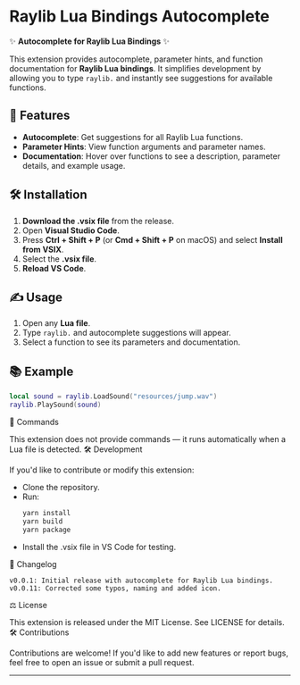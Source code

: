 # Raylib Lua Bindings Autocomplete

✨ **Autocomplete for Raylib Lua Bindings** ✨

This extension provides autocomplete, parameter hints, and function documentation for **Raylib Lua bindings**. It simplifies development by allowing you to type `raylib.` and instantly see suggestions for available functions.

## 🚀 **Features**

- **Autocomplete**: Get suggestions for all Raylib Lua functions.
- **Parameter Hints**: View function arguments and parameter names.
- **Documentation**: Hover over functions to see a description, parameter details, and example usage.

## 🛠️ **Installation**

1. **Download the .vsix file** from the release.
2. Open **Visual Studio Code**.
3. Press **Ctrl + Shift + P** (or **Cmd + Shift + P** on macOS) and select **Install from VSIX**.
4. Select the **.vsix file**.
5. **Reload VS Code**.

## ✍️ **Usage**

1. Open any **Lua file**.
2. Type `raylib.` and autocomplete suggestions will appear.
3. Select a function to see its parameters and documentation.

## 📚 **Example**

```lua
local sound = raylib.LoadSound("resources/jump.wav")
raylib.PlaySound(sound)
```

🧩 Commands

This extension does not provide commands — it runs automatically when a Lua file is detected.
🛠️ Development

If you'd like to contribute or modify this extension:

- Clone the repository.
- Run:
  ```bash
  yarn install
  yarn build
  yarn package
  ```
- Install the .vsix file in VS Code for testing.

🔄 Changelog

`v0.0.1: Initial release with autocomplete for Raylib Lua bindings.`  
`v0.0.11: Corrected some typos, naming and added icon.`

⚖️ License

This extension is released under the MIT License. See LICENSE for details.
🛠️ Contributions

Contributions are welcome! If you'd like to add new features or report bugs, feel free to open an issue or submit a pull request.

---
